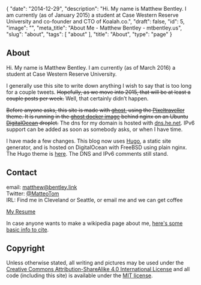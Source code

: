 {
    "date": "2014-12-29",
    "description": "Hi.  My name is Matthew Bentley.  I am currently (as of January 2015) a student at Case Western Reserve University and co-founder and CTO of Koalah.co.",
    "draft": false,
    "id": 5,
    "image": "",
    "meta_title": "About Me - Matthew Bentley - mtbentley.us",
    "slug": "about",
    "tags": [
        "about"
    ],
    "title": "About",
    "type": "page"
}


About
-----
Hi.  My name is Matthew Bentley.  I am currently (as of March 2016) a student at Case Western Reserve University.

I generally use this site to write down anything I wish to say that is too long for a couple tweets.  ~~Hopefully, as we move into 2015, that will be at least a couple posts per week.~~ Well, that certainly didn’t happen.

~~Before anyone asks, this site is made with [ghost](https://ghost.org/), using the [Pixeltraveller](https://github.com/matthewbentley/Pixeltraveller) theme.  It is running in the [ghost docker image](https://registry.hub.docker.com/u/dockerfile/ghost/) behind nginx on an Ubuntu [DigitalOcean](https://www.digitalocean.com/?refcode=1f1c0bb1c4c6) droplet.~~  The dns for my domain is hosted with [dns.he.net](http://dns.he.net).  IPv6 support can be added as soon as somebody asks, or when I have time.

I have made a few changes.  This blog now uses [Hugo](https://github.com/spf13/hugo), a static site generator, and is hosted on DigitalOcean with FreeBSD using plain nginx.  The Hugo theme is [here](https://github.com/matthewbentley/vienna).  The DNS and IPv6 comments still stand.

Contact
-----
email: [matthew@bentley.link](mailto:matthew@bentley.link)  
Twitter: [@MatteoTom](https://twitter.com/matteotom)  
IRL: Find me in Cleveland or Seattle, or email me and we can get coffee  

[My Resume](/cv/)

In case anyone wants to make a wikipedia page about me, [here's some basic info to cite](/wikipedia/).

Copyright
-----
Unless otherwise stated, all writing and pictures may be used under the [Creative Commons Attribution-ShareAlike 4.0 International License](http://creativecommons.org/licenses/by-sa/4.0/) and all code (including this site) is available under the [MIT license](http://matthew.mit-license.org/).
